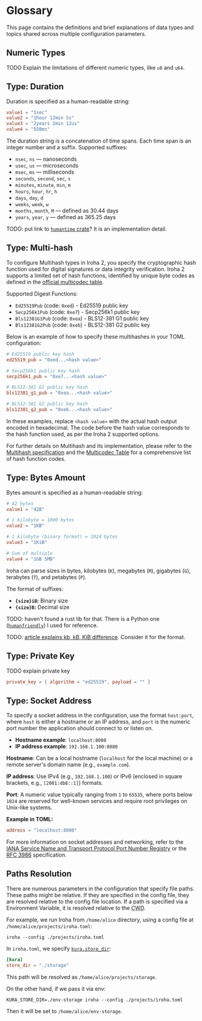 # Glossary

This page contains the definitions and brief explanations of data types and topics shared across
multiple configuration parameters.

## Numeric Types

TODO Explain the limitations of different numeric types, like `u8` and `u64`.

## Type: Duration

Duration is specified as a human-readable string:

```toml
value1 = "1sec"
value2 = "1hour 12min 5s"
value3 = "2years 2min 12us"
value4 = "550ms"
```

The duration string is a concatenation of time spans. Each time span is an
integer number and a suffix. Supported suffixes:

- `nsec`, `ns` &mdash; nanoseconds
- `usec`, `us` &mdash; microseconds
- `msec`, `ms` &mdash; milliseconds
- `seconds`, `second`, `sec`, `s`
- `minutes`, `minute`, `min`, `m`
- `hours`, `hour`, `hr`, `h`
- `days`, `day`, `d`
- `weeks`, `week`, `w`
- `months`, `month`, `M` &mdash; defined as $30.44$ days
- `years`, `year`, `y` &mdash; defined as $365.25$ days

TODO: put link to
[`humantime` crate](https://docs.rs/humantime/latest/humantime/fn.parse_duration.html)?
It is an implementation detail.

## Type: Multi-hash


To configure Multihash types in Iroha 2, you specify the cryptographic hash function used for digital signatures or data integrity verification. Iroha 2 supports a limited set of hash functions, identified by unique byte codes as defined in the [official multicodec table](https://github.com/multiformats/multicodec/blob/master/table.csv).

Supported Digest Functions:

- `Ed25519Pub` (code: `0xed`) - Ed25519 public key
- `Secp256k1Pub` (code: `0xe7`) - Secp256k1 public key
- `Bls12381G1Pub` (code: `0xea`) - BLS12-381 G1 public key
- `Bls12381G2Pub` (code: `0xeb`) - BLS12-381 G2 public key

Below is an example of how to specify these multihashes in your TOML configuration:

```toml
# Ed25519 public key hash
ed25519_pub = "0xed...<hash value>"

# Secp256k1 public key hash
secp256k1_pub = "0xe7...<hash value>"

# BLS12-381 G1 public key hash
bls12381_g1_pub = "0xea...<hash value>"

# BLS12-381 G2 public key hash
bls12381_g2_pub = "0xeb...<hash value>"
```

In these examples, replace `<hash value>` with the actual hash output encoded in hexadecimal. The code before the hash value corresponds to the hash function used, as per the Iroha 2 supported options.

For further details on Multihash and its implementation, please refer to the [Multihash specification](https://multiformats.io/multihash/) and the [Multicodec Table](https://github.com/multiformats/multicodec/blob/master/table.csv) for a comprehensive list of hash function codes.


## Type: Bytes Amount

Bytes amount is specified as a human-readable string:

```toml
# 42 bytes
value1 = "42B"

# 1 kilobyte = 1000 bytes
value2 = "1KB"

# 1 kilobyte (binary format) = 1024 bytes
value3 = "1KiB"

# Sum of multiple
value4 = "1GB 5MB"
```

Iroha can parse sizes in bytes, kilobytes (`K`), megabytes (`M`), gigabytes (`G`), terabytes (`T`),
and petabytes (`P`).

The format of suffixes:

- **`{size}iB`:** Binary size
- **`{size}B`:** Decimal size

TODO: haven't found a rust lib for that. There is a Python one
([`humanfriendly`](https://humanfriendly.readthedocs.io/en/latest/api.html?highlight=parse_size#humanfriendly.parse_size))
I used for reference.

TODO: [article explains kb, kB, KiB difference](https://web.archive.org/web/20150324153922/https://pacoup.com/2009/05/26/kb-kb-kib-whats-up-with-that/).
Consider it for the format.

## Type: Private Key

TODO explain private key

```toml
private_key = { algorithm = "ed25519", payload = "" }
```

## Type: Socket Address

To specify a socket address in the configuration, use the format `host:port`, where `host` is either a hostname or an IP address, and `port` is the numeric port number the application should connect to or listen on.

- **Hostname example**: `localhost:8080`
- **IP address example**: `192.168.1.100:8080`

**Hostname**: Can be a local hostname (`localhost` for the local machine) or a remote server's domain name (e.g., `example.com`).

**IP address**: Use IPv4 (e.g., `192.168.1.100`) or IPv6 (enclosed in square brackets, e.g., `[2001:db8::1]`) formats.

**Port**: A numeric value typically ranging from `1` to `65535`, where ports below `1024` are reserved for well-known services and require root privileges on Unix-like systems.

**Example in TOML:**

```toml
address = "localhost:8080"
```

For more information on socket addresses and networking, refer to the [IANA Service Name and Transport Protocol Port Number Registry](https://www.iana.org/assignments/service-names-port-numbers/service-names-port-numbers.xhtml) or the [RFC 3986](https://tools.ietf.org/html/rfc3986) specification.

## Paths Resolution

There are numerous parameters in the configuration that specify file paths. These paths might be relative. If they are specified in the config file, they are resolved relative to the config file location. If a path is specified via a Environment Variable, it is resolved relative to the <abbr title="Current Working Directory">CWD</abbr>.

For example, we run Iroha from `/home/alice` directory, using a config file at `/home/alice/projects/iroha.toml`:

```shell
iroha --config ./projects/iroha.toml
```

In `iroha.toml`, we specify [`kura.store_dir`](params#param-kura-store-dir):

```toml
[kura]
store_dir = "./storage"
```

This path will be resolved as `/home/alice/projects/storage`.

On the other hand, if we pass it via env:

```shell
KURA_STORE_DIR=./env-storage iroha --config ./projects/iroha.toml
```

Then it will be set to `/home/alice/env-storage`.
